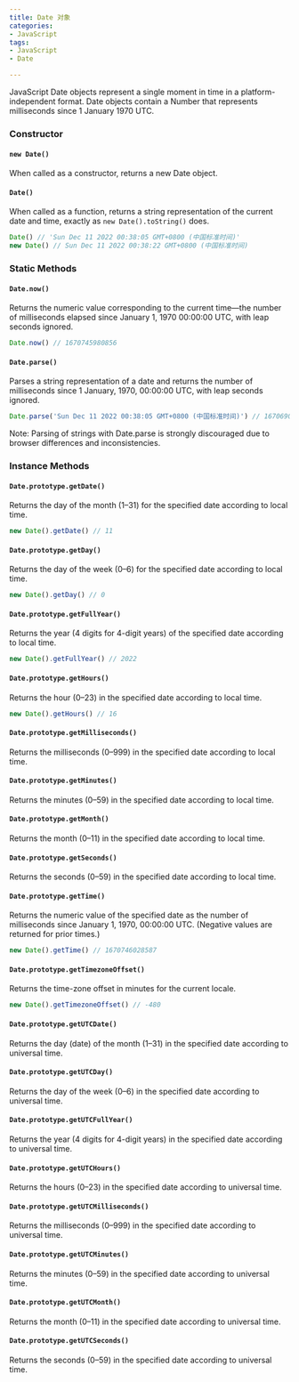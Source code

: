 ```yaml
---
title: Date 对象
categories: 
- JavaScript
tags:
- JavaScript
- Date

---
```


JavaScript Date objects represent a single moment in time in a platform-independent format. Date objects contain a Number that represents milliseconds since 1 January 1970 UTC.

### Constructor

#### `new Date()`
When called as a constructor, returns a new Date object.

#### `Date()`
When called as a function, returns a string representation of the current date and time, exactly as `new Date().toString()` does.
```js
Date() // 'Sun Dec 11 2022 00:38:05 GMT+0800 (中国标准时间)'
new Date() // Sun Dec 11 2022 00:38:22 GMT+0800 (中国标准时间)
```

### Static Methods
#### `Date.now()`
Returns the numeric value corresponding to the current time—the number of milliseconds elapsed since January 1, 1970 00:00:00 UTC, with leap seconds ignored.
```js
Date.now() // 1670745980856
```

#### `Date.parse()`
Parses a string representation of a date and returns the number of milliseconds since 1 January, 1970, 00:00:00 UTC, with leap seconds ignored.

```js
Date.parse('Sun Dec 11 2022 00:38:05 GMT+0800 (中国标准时间)') // 1670690285000
```
Note: Parsing of strings with Date.parse is strongly discouraged due to browser differences and inconsistencies.

### Instance Methods
#### `Date.prototype.getDate()`
Returns the day of the month (1–31) for the specified date according to local time.
```js
new Date().getDate() // 11
```

#### `Date.prototype.getDay()`
Returns the day of the week (0–6) for the specified date according to local time.
```js
new Date().getDay() // 0
```

#### `Date.prototype.getFullYear()`
Returns the year (4 digits for 4-digit years) of the specified date according to local time.
```js
new Date().getFullYear() // 2022
```

#### `Date.prototype.getHours()`
Returns the hour (0–23) in the specified date according to local time.
```js
new Date().getHours() // 16
```

#### `Date.prototype.getMilliseconds()`
Returns the milliseconds (0–999) in the specified date according to local time.

#### `Date.prototype.getMinutes()`
Returns the minutes (0–59) in the specified date according to local time.

#### `Date.prototype.getMonth()`
Returns the month (0–11) in the specified date according to local time.

#### `Date.prototype.getSeconds()`
Returns the seconds (0–59) in the specified date according to local time.

#### `Date.prototype.getTime()`
Returns the numeric value of the specified date as the number of milliseconds since January 1, 1970, 00:00:00 UTC. (Negative values are returned for prior times.)
```js
new Date().getTime() // 1670746028587
```

#### `Date.prototype.getTimezoneOffset()`
Returns the time-zone offset in minutes for the current locale.
```js
new Date().getTimezoneOffset() // -480
```

#### `Date.prototype.getUTCDate()`
Returns the day (date) of the month (1–31) in the specified date according to universal time.

#### `Date.prototype.getUTCDay()`
Returns the day of the week (0–6) in the specified date according to universal time.

#### `Date.prototype.getUTCFullYear()`
Returns the year (4 digits for 4-digit years) in the specified date according to universal time.

#### `Date.prototype.getUTCHours()`
Returns the hours (0–23) in the specified date according to universal time.

#### `Date.prototype.getUTCMilliseconds()`
Returns the milliseconds (0–999) in the specified date according to universal time.

#### `Date.prototype.getUTCMinutes()`
Returns the minutes (0–59) in the specified date according to universal time.

#### `Date.prototype.getUTCMonth()`
Returns the month (0–11) in the specified date according to universal time.

#### `Date.prototype.getUTCSeconds()`
Returns the seconds (0–59) in the specified date according to universal time.